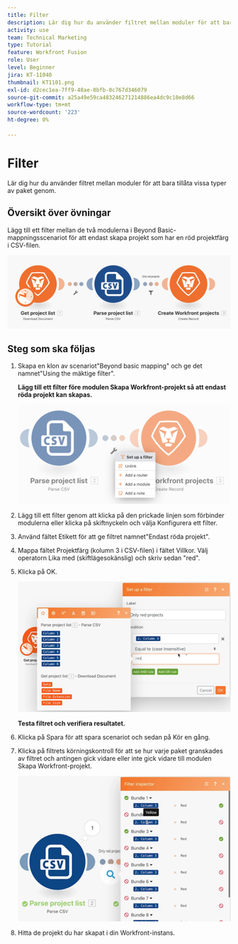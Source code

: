 ```yaml
---
title: Filter
description: Lär dig hur du använder filtret mellan moduler för att bara tillåta vissa typer av paket genom.
activity: use
team: Technical Marketing
type: Tutorial
feature: Workfront Fusion
role: User
level: Beginner
jira: KT-11040
thumbnail: KT1101.png
exl-id: d2cec1ea-7ff9-48ae-8bfb-0c767d346079
source-git-commit: a25a49e59ca483246271214886ea4dc9c10e8d66
workflow-type: tm+mt
source-wordcount: '223'
ht-degree: 0%

---
```


# Filter

Lär dig hur du använder filtret mellan moduler för att bara tillåta vissa typer av paket genom.

## Översikt över övningar

Lägg till ett filter mellan de två modulerna i Beyond Basic-mappningsscenariot för att endast skapa projekt som har en röd projektfärg i CSV-filen.

![Filterbild 1](../12-exercises/assets/filters-walkthrough-1.png)

## Steg som ska följas

1. Skapa en klon av scenariot&quot;Beyond basic mapping&quot; och ge det namnet&quot;Using the mäktige filter&quot;.

   **Lägg till ett filter före modulen Skapa Workfront-projekt så att endast röda projekt kan skapas.**

   ![Filterbild 2](../12-exercises/assets/filters-walkthrough-2.png)

1. Lägg till ett filter genom att klicka på den prickade linjen som förbinder modulerna eller klicka på skiftnyckeln och välja Konfigurera ett filter.
1. Använd fältet Etikett för att ge filtret namnet&quot;Endast röda projekt&quot;.
1. Mappa fältet Projektfärg (kolumn 3 i CSV-filen) i fältet Villkor. Välj operatorn Lika med (skiftlägesokänslig) och skriv sedan &quot;red&quot;.
1. Klicka på OK.

   ![Filtrera bild 3](../12-exercises/assets/filters-walkthrough-3.png)

   **Testa filtret och verifiera resultatet.**

1. Klicka på Spara för att spara scenariot och sedan på Kör en gång.
1. Klicka på filtrets körningskontroll för att se hur varje paket granskades av filtret och antingen gick vidare eller inte gick vidare till modulen Skapa Workfront-projekt.

   ![Filterbild 4](../12-exercises/assets/filters-walkthrough-4.png)

1. Hitta de projekt du har skapat i din Workfront-instans.
